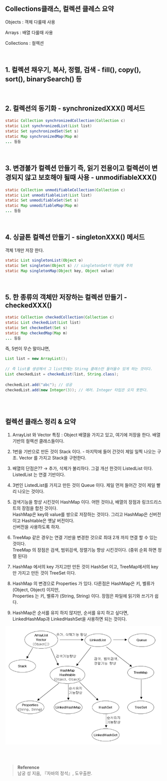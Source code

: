 ## Collections클래스, 컬렉션 클레스 요약

Objects : 객체 다룰때 사용

Arrays : 배열 다룰때 사용

Collections : 컬렉션


<br/>

## 1. 컬렉션 채우기, 복사, 정렬, 검색 - fill(), copy(), sort(), binarySearch() 등

<br/>

## 2. 컬렉션의 동기화 - synchronizedXXX() 메서드

```java
static Collection synchronizedCollection(Collection c)
static List synchronizedList(List list)
static Set synchronizedSet(Set s)
static Map synchronizedMap(Map m)
... 등등 
```

<br/>

## 3. 변경불가 컬렉션 만들기 즉, 읽기 전용이고 컬렉션이 변경되지 않고 보호해야 될때 사용  - unmodifiableXXX()

```java
static Collection unmodifiableCollection(Collection c)
static List unmodifiableList(List list)
static Set unmodifiableSet(Set s)
static Map unmodifiableMap(Map m)
... 등등 
```
<br/>

## 4. 싱글톤 컬렉션 만들기 - singletonXXX() 메서드
    
객체 1개만 저장 한다.
    

```java
static List singletonList(Object o)
static Set singleton(Object s) // singletonSet이 아님에 주의
static Map singletonMap(Object key, Object value)
```

<br/>

## 5. 한 종류의 객체만 저장하는 컬렉션 만들기 - checkedXXX()

```java
static Collection checkedCollection(Collection c)
static List checkedList(List list)
static Set checkedSet(Set s)
static Map checkedMap(Map m)
... 등등 
```

즉, 5번이 무슨 말이냐면,

```java
List list = new ArrayList();

// 즉 list를 생성해서 그 list안에는 Stirng 클래스만 들어올수 있게 하는 것이다.
List checkedList = checkedList(list, String.class); 

checkedList.add("abc"); // 성공
checkedList.add(new Integer(3)); // 에러. Integer 타입은 오지 못한다.
```

<br/><br/>

## 컬렉션 클래스 정리 & 요약

1. ArrayList 와 Vector 특징 : Object 배열을 가지고 있고, 여기에 저장을 한다. 배열기반의 컬렉션 클래스들이다.

2. 1번을 기반으로 만든 것이 Stack 이다. - 마지막에 들어 간것이 제일 일찍 나오는 구조. Vector 를 가지고 Stack을 구현한다.
3. 배열의 단점은?? → 추가, 삭제가 불리하다. 그걸 개선 한것이 ListedList 이다. ListedList 는 연결 기반이다. 
4. 3번인 ListedList를 가지고 만든 것이 Queue 이다. 제일 먼저 들어간 것이 제일 빨리 나오는 것이다. 
5. 검색기능을 항샹 시킨것이 HashMap 이다. 어떤 것이냐, 배열의 장점과 링크드리스트의 장점을 합친 것이다. <br/>HashMap은 key와 value를 쌍으로 저장하는 것이다. 그리고 HashMap은 신버전이고 Hashtable은 옛날 버전이다. <br/>신버전을 사용하도록 하자.
6. TreeMap 같은 경우는 연결 기반을 변경한 것으로 최대 2개 까지 연결 할 수 있는 것이다.<br/> TreeMap 의 장점은 검색, 범위검색, 정렬기능 향상 시킨것이다. (중위 순회 하면 정렬 된다)
7. HashMap 에서의 key 가지고만 만든 것이 HashSet 이고, TreeMap에서의 key만 가지고 만든 것이 TreeSet 이다.
8. HashMap 의 변경으로 Properties 가 있다. 다른점은 HashMap은 키, 벨류가 (Object, Object) 이지만,<br/> Properties 는 키, 벨류가 (String, String) 이다. 장점은 파일에 읽기와 쓰기가 쉽다.
9. HashMap은 순서를 유지 하지 않지만, 순서를 유지 하고 싶다면, LinkedHashMap과 LinkedHashSet을 사용하면 되는 것이다. 


![이미지](/programming/img/컬렉션정리.PNG)

<br/><br/>

>**Reference**
><br/>남궁 성 지음, 『자바의 정석』, 도우출판.
